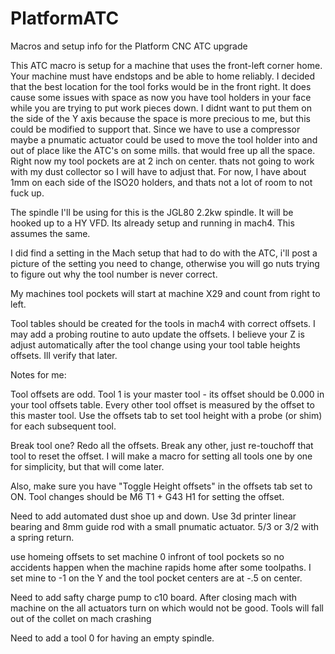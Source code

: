 # PlatformATC

Macros and setup info for the Platform CNC ATC upgrade

This ATC macro is setup for a machine that uses the front-left corner home.  Your machine must have endstops and be able to home reliably.  I decided that the best location for the tool forks would be in the front right.  It does cause some issues with space as now you have tool holders in your face while you are trying to put work pieces down.  I didnt want to put them on the side of the Y axis because the space is more precious to me, but this could be modified to support that.  Since we have to use a compressor maybe a pnumatic actuator could be used to move the tool holder into and out of place like the ATC's on some mills.  that would free up all the space.  Right now my tool pockets are at 2 inch on center.  thats not going to work with my dust collector so I will have to adjust that.  For now, I have about 1mm on each side of the ISO20 holders, and thats not a lot of room to not fuck up.  

The spindle I'll be using for this is the JGL80 2.2kw spindle.  It will be hooked up to a HY VFD.  Its already setup and running in mach4.  This assumes the same.

I did find a setting in the Mach setup that had to do with the ATC, i'll post a picture of the setting you need to change, otherwise you will go nuts trying to figure out why the tool number is never correct.

My machines tool pockets will start at machine X29 and count from right to left.

Tool tables should be created for the tools in mach4 with correct offsets.  I may add a probing routine to auto update the offsets.  I believe your Z is adjust automatically after the tool change using your tool table heights offsets.  Ill verify that later.





Notes for me:

Tool offsets are odd.  Tool 1 is your master tool - its offset should be 0.000 in your tool offsets table.
Every other tool offset is measured by the offset to this master tool.  Use the offsets tab to set tool height with a probe (or shim) for each subsequent tool.

Break tool one?  Redo all the offsets.  Break any other, just re-touchoff that tool to reset the offset.  I will make a macro for setting all tools one by one for simplicity, but that will come later.

Also, make sure you have "Toggle Height offsets" in the offsets tab set to ON.  Tool changes should be M6 T1 + G43 H1 for setting the offset.


Need to add automated dust shoe up and down.  Use 3d printer linear bearing and 8mm guide rod with a small pnumatic actuator.  5/3 or 3/2 with a spring return.

use homeing offsets to set machine 0 infront of tool pockets so no accidents happen when the machine rapids home after some toolpaths.  I set mine to -1 on the Y and the tool pocket centers are at -.5 on center.

Need to add safty charge pump to c10 board.  After closing mach with machine on the all actuators turn on which would not be good.  Tools will fall out of the collet on mach crashing

Need to add a tool 0 for having an empty spindle.
